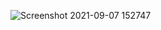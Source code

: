 ![Screenshot 2021-09-07 152747](https://user-images.githubusercontent.com/49027903/132327521-07848964-0632-4c05-95cb-d64a5066c8bb.jpg)
